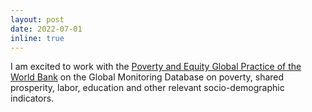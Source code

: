 ```yaml
---
layout: post
date: 2022-07-01
inline: true
---
```


I am excited to work with the [Poverty and Equity Global Practice of the World Bank](https://www.worldbank.org/en/topic/poverty) on the Global Monitoring Database on poverty, shared prosperity, labor, education and other relevant socio-demographic indicators.
